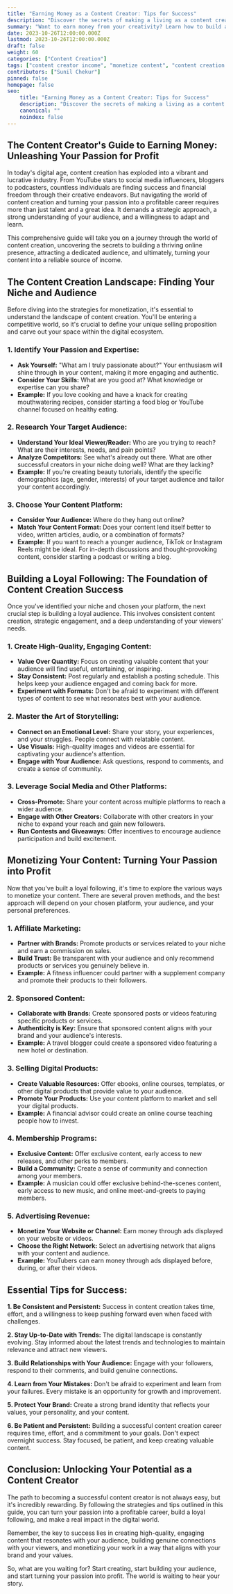```yaml
---
title: "Earning Money as a Content Creator: Tips for Success"
description: "Discover the secrets of making a living as a content creator. From building an audience to monetizing your content, this guide has everything you need to turn your passion into profit."
summary: "Want to earn money from your creativity? Learn how to build a successful content creation career, attract loyal fans, and monetize your work.  Discover the strategies and insider tips that successful creators use to make a living doing what they love."
date: 2023-10-26T12:00:00.000Z
lastmod: 2023-10-26T12:00:00.000Z
draft: false
weight: 60
categories: ["Content Creation"]
tags: ["content creator income", "monetize content", "content creation strategies", "make money online", "build an audience", "content creator tips", "successful content creators", "how to earn money as a content creator", "content creation career", "digital marketing", "social media", "youtube", "tiktok", "instagram", "blogging", "podcasting", "affiliate marketing", "sponsored content", "online courses", "digital products", "content creator resources"]
contributors: ["Sunil Chekur"]
pinned: false
homepage: false
seo:
    title: "Earning Money as a Content Creator: Tips for Success"
    description: "Discover the secrets of making a living as a content creator. From building an audience to monetizing your content, this guide has everything you need to turn your passion into profit."
    canonical: ""
    noindex: false
---
```


##  The Content Creator's Guide to Earning Money:  Unleashing Your Passion for Profit 

In today's digital age, content creation has exploded into a vibrant and lucrative industry.  From YouTube stars to social media influencers, bloggers to podcasters, countless individuals are finding success and financial freedom through their creative endeavors. But navigating the world of content creation and turning your passion into a profitable career requires more than just talent and a great idea.  It demands a strategic approach, a strong understanding of your audience, and a willingness to adapt and learn. 

This comprehensive guide will take you on a journey through the world of content creation, uncovering the secrets to building a thriving online presence, attracting a dedicated audience, and ultimately, turning your content into a reliable source of income.  

##  The Content Creation Landscape:  Finding Your Niche and Audience

Before diving into the strategies for monetization, it's essential to understand the landscape of content creation.  You'll be entering a competitive world, so it's crucial to define your unique selling proposition and carve out your space within the digital ecosystem.

###  **1.  Identify Your Passion and Expertise:**

* **Ask Yourself:** "What am I truly passionate about?"  Your enthusiasm will shine through in your content, making it more engaging and authentic. 
* **Consider Your Skills:**  What are you good at? What knowledge or expertise can you share?
* **Example:** If you love cooking and have a knack for creating mouthwatering recipes, consider starting a food blog or YouTube channel focused on healthy eating.

###  **2.  Research Your Target Audience:**

* **Understand Your Ideal Viewer/Reader:**  Who are you trying to reach?  What are their interests, needs, and pain points?
* **Analyze Competitors:**  See what's already out there.  What are other successful creators in your niche doing well? What are they lacking?
* **Example:** If you're creating beauty tutorials, identify the specific demographics (age, gender, interests) of your target audience and tailor your content accordingly.

###  **3.  Choose Your Content Platform:**

* **Consider Your Audience:**  Where do they hang out online?
* **Match Your Content Format:**  Does your content lend itself better to video, written articles, audio, or a combination of formats?
* **Example:** If you want to reach a younger audience, TikTok or Instagram Reels might be ideal. For in-depth discussions and thought-provoking content, consider starting a podcast or writing a blog.

##  Building a Loyal Following:  The Foundation of Content Creation Success

Once you've identified your niche and chosen your platform, the next crucial step is building a loyal audience.  This involves consistent content creation, strategic engagement, and a deep understanding of your viewers' needs.

### **1.  Create High-Quality, Engaging Content:**

* **Value Over Quantity:** Focus on creating valuable content that your audience will find useful, entertaining, or inspiring. 
* **Stay Consistent:**  Post regularly and establish a posting schedule. This helps keep your audience engaged and coming back for more.
* **Experiment with Formats:**  Don't be afraid to experiment with different types of content to see what resonates best with your audience.

### **2.  Master the Art of Storytelling:**

* **Connect on an Emotional Level:**  Share your story, your experiences, and your struggles. People connect with relatable content.
* **Use Visuals:**  High-quality images and videos are essential for captivating your audience's attention.
* **Engage with Your Audience:**  Ask questions, respond to comments, and create a sense of community. 

### **3.  Leverage Social Media and Other Platforms:**

* **Cross-Promote:**  Share your content across multiple platforms to reach a wider audience.
* **Engage with Other Creators:**  Collaborate with other creators in your niche to expand your reach and gain new followers.
* **Run Contests and Giveaways:**  Offer incentives to encourage audience participation and build excitement.

##  Monetizing Your Content: Turning Your Passion into Profit

Now that you've built a loyal following, it's time to explore the various ways to monetize your content. There are several proven methods, and the best approach will depend on your chosen platform, your audience, and your personal preferences.

### **1.  Affiliate Marketing:**

* **Partner with Brands:**  Promote products or services related to your niche and earn a commission on sales.
* **Build Trust:**  Be transparent with your audience and only recommend products or services you genuinely believe in.
* **Example:**  A fitness influencer could partner with a supplement company and promote their products to their followers.

### **2.  Sponsored Content:**

* **Collaborate with Brands:**  Create sponsored posts or videos featuring specific products or services.
* **Authenticity is Key:**  Ensure that sponsored content aligns with your brand and your audience's interests.
* **Example:**  A travel blogger could create a sponsored video featuring a new hotel or destination.

### **3.  Selling Digital Products:**

* **Create Valuable Resources:**  Offer ebooks, online courses, templates, or other digital products that provide value to your audience.
* **Promote Your Products:**  Use your content platform to market and sell your digital products.
* **Example:**  A financial advisor could create an online course teaching people how to invest.

### **4.  Membership Programs:**

* **Exclusive Content:**  Offer exclusive content, early access to new releases, and other perks to members.
* **Build a Community:**  Create a sense of community and connection among your members.
* **Example:**  A musician could offer exclusive behind-the-scenes content, early access to new music, and online meet-and-greets to paying members.

### **5.  Advertising Revenue:**

* **Monetize Your Website or Channel:**  Earn money through ads displayed on your website or videos.
* **Choose the Right Network:**  Select an advertising network that aligns with your content and audience.
* **Example:**  YouTubers can earn money through ads displayed before, during, or after their videos.

## **Essential Tips for Success:**

**1.  Be Consistent and Persistent:**  Success in content creation takes time, effort, and a willingness to keep pushing forward even when faced with challenges.  

**2.  Stay Up-to-Date with Trends:**  The digital landscape is constantly evolving. Stay informed about the latest trends and technologies to maintain relevance and attract new viewers.

**3.  Build Relationships with Your Audience:**  Engage with your followers, respond to their comments, and build genuine connections. 

**4.  Learn from Your Mistakes:**  Don't be afraid to experiment and learn from your failures. Every mistake is an opportunity for growth and improvement.

**5.  Protect Your Brand:**  Create a strong brand identity that reflects your values, your personality, and your content.

**6.  Be Patient and Persistent:**  Building a successful content creation career requires time, effort, and a commitment to your goals. Don't expect overnight success.  Stay focused, be patient, and keep creating valuable content.

## **Conclusion:  Unlocking Your Potential as a Content Creator**

The path to becoming a successful content creator is not always easy, but it's incredibly rewarding.  By following the strategies and tips outlined in this guide, you can turn your passion into a profitable career, build a loyal following, and make a real impact in the digital world.

Remember, the key to success lies in creating high-quality, engaging content that resonates with your audience, building genuine connections with your viewers, and monetizing your work in a way that aligns with your brand and your values.

So, what are you waiting for?  Start creating, start building your audience, and start turning your passion into profit. The world is waiting to hear your story.

